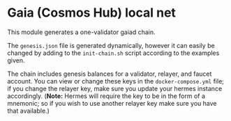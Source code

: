 # Gaia (Cosmos Hub) local net

This module generates a one-validator gaiad chain.  

The `genesis.json` file is generated dynamically, however it can easily be changed by adding to the `init-chain.sh` script according to the examples given.  

The chain includes genesis balances for a validator, relayer, and faucet account. You can view or change these keys in the `docker-compose.yml` file; if you change the relayer key, make sure you update your hermes instance accordingly. (**Note:** Hermes will require the key to be in the form of a mnemonic; so if you wish to use another relayer key make sure you have that available.)
